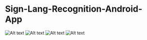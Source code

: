 # Sign-Lang-Recognition-Android-App
![Alt text](https://user-images.githubusercontent.com/20463121/28133536-3e13faa0-66f5-11e7-8d45-b5ac33406fbd.jpg "Main Menu")
![Alt text](https://user-images.githubusercontent.com/20463121/28133639-822bb80e-66f5-11e7-8cc1-7025227fd448.jpg "Optional title")
![Alt text](https://user-images.githubusercontent.com/20463121/28133637-80faff58-66f5-11e7-8c09-560fb538d29f.jpg "Optional title")
![Alt text](https://user-images.githubusercontent.com/20463121/28133630-7ffced96-66f5-11e7-850e-d91445dbb900.jpg "Optional title")

